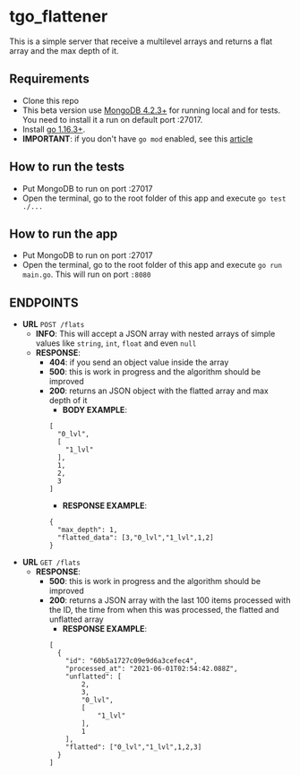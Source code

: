 # tgo_flattener

This is a simple server that receive a multilevel arrays and returns a flat array and the max depth of it. 


## Requirements
- Clone this repo
- This beta version use [MongoDB 4.2.3+](https://docs.mongodb.com/manual/administration/install-community/) for running local and for tests. You need to install it a run on default port :27017.
- Install [go 1.16.3+](https://golang.org/doc/install).
- **IMPORTANT**: if you don't have ```go mod``` enabled, see this [article](https://lets-go.alexedwards.net/sample/02.02-project-setup-and-enabling-modules.html)

## How to run the tests
- Put MongoDB to run on port :27017
- Open the terminal, go to the root folder of this app and execute ```go test ./...```

## How to run the app
- Put MongoDB to run on port :27017
- Open the terminal, go to the root folder of this app and execute ```go run main.go```. This will run on port ```:8080```

## ENDPOINTS
- **URL** ```POST /flats```
  - **INFO**: This will accept a JSON array with nested arrays of simple values like `string`, `int`, `float` and even `null`
  - **RESPONSE**: 
    - **404**: if you send an object value inside the array
    - **500**: this is work in progress and the algorithm should be improved
    - **200**: returns an JSON object with the flatted array and max depth of it
      - **BODY EXAMPLE**: 
      ```
      [
        "0_lvl",
        [
          "1_lvl"
        ],
        1,
        2,
        3
      ]
      ```
      - **RESPONSE EXAMPLE**:
      ```
      {
        "max_depth": 1,
        "flatted_data": [3,"0_lvl","1_lvl",1,2]
      }
      ```
- **URL** ```GET /flats```
  - **RESPONSE**:
    - **500**: this is work in progress and the algorithm should be improved
    - **200**: returns a JSON array with the last 100 items processed with the ID, the time from when this was processed, the flatted and unflatted array
      - **RESPONSE EXAMPLE**:
      ```
      [
        {
          "id": "60b5a1727c09e9d6a3cefec4",
          "processed_at": "2021-06-01T02:54:42.088Z",
          "unflatted": [
              2,
              3,
              "0_lvl",
              [
                  "1_lvl"
              ],
              1
          ],
          "flatted": ["0_lvl","1_lvl",1,2,3]
        }
      ]
      ``` 
